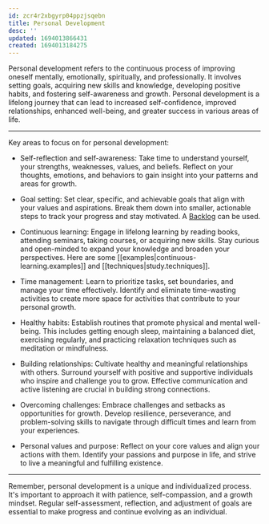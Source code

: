 ```yaml
---
id: zcr4r2xbgyrp04ppzjsqebn
title: Personal Development
desc: ''
updated: 1694013866431
created: 1694013184275
---
```


Personal development refers to the continuous process of improving oneself mentally, emotionally, spiritually, and professionally. It involves setting goals, acquiring new skills and knowledge, developing positive habits, and fostering self-awareness and growth. Personal development is a lifelong journey that can lead to increased self-confidence, improved relationships, enhanced well-being, and greater success in various areas of life.

---

Key areas to focus on for personal development:

- Self-reflection and self-awareness: Take time to understand yourself, your strengths, weaknesses, values, and beliefs. Reflect on your thoughts, emotions, and behaviors to gain insight into your patterns and areas for growth.

- Goal setting: Set clear, specific, and achievable goals that align with your values and aspirations. Break them down into smaller, actionable steps to track your progress and stay motivated. A [Backlog](../dependencies/localhost/Backlog/notes/backlog.md) can be used.

- Continuous learning: Engage in lifelong learning by reading books, attending seminars, taking courses, or acquiring new skills. Stay curious and open-minded to expand your knowledge and broaden your perspectives. Here are some [[examples|continuous-learning.examples]] and [[techniques|study.techniques]].

- Time management: Learn to prioritize tasks, set boundaries, and manage your time effectively. Identify and eliminate time-wasting activities to create more space for activities that contribute to your personal growth.

- Healthy habits: Establish routines that promote physical and mental well-being. This includes getting enough sleep, maintaining a balanced diet, exercising regularly, and practicing relaxation techniques such as meditation or mindfulness.

- Building relationships: Cultivate healthy and meaningful relationships with others. Surround yourself with positive and supportive individuals who inspire and challenge you to grow. Effective communication and active listening are crucial in building strong connections.

- Overcoming challenges: Embrace challenges and setbacks as opportunities for growth. Develop resilience, perseverance, and problem-solving skills to navigate through difficult times and learn from your experiences.

- Personal values and purpose: Reflect on your core values and align your actions with them. Identify your passions and purpose in life, and strive to live a meaningful and fulfilling existence.

---

Remember, personal development is a unique and individualized process. It's important to approach it with patience, self-compassion, and a growth mindset. Regular self-assessment, reflection, and adjustment of goals are essential to make progress and continue evolving as an individual.